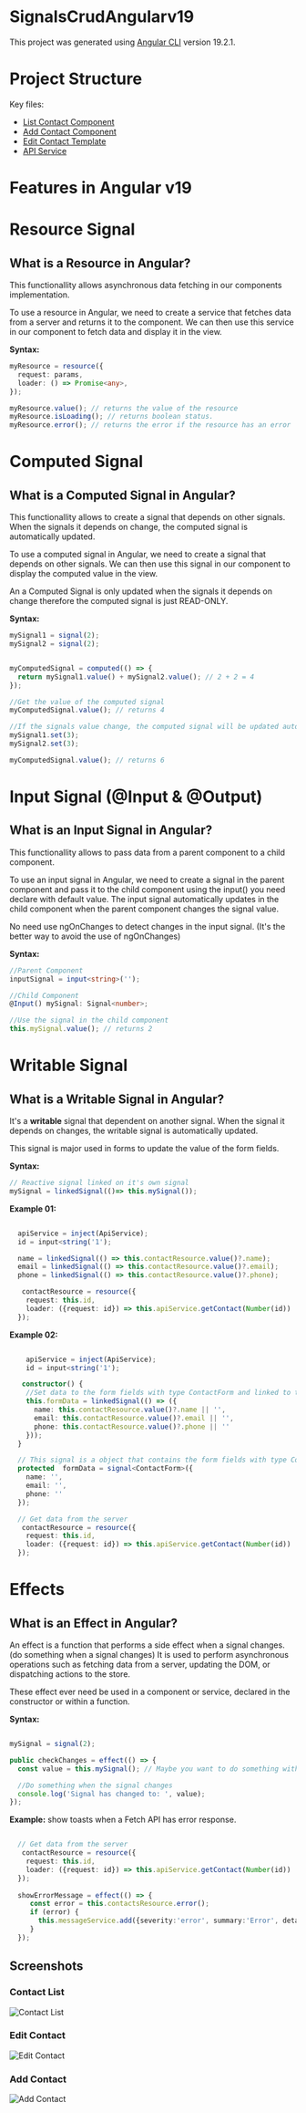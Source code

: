# SignalsCrudAngularv19

This project was generated using [Angular CLI](https://github.com/angular/angular-cli) version 19.2.1.
# Project Structure
Key files:
- [List Contact Component](./src/app/components/contacts-list/contacts-list.component.ts)
- [Add Contact Component](./src/app/components/add-contact/add-contact.component.ts)
- [Edit Contact Template](./src/app/components/edit-contact/edit-contact.component.html)
- [API Service](./src/app/services/api.service.ts)

# Features in Angular v19

<!-- - **Standalone Components**: Simplifies component creation without the need for NgModules.
- **Typed Forms**: Enhances form handling with strong typing.
- **Directive Composition API**: Allows combining multiple directives into a single directive.
- **Improved Server-Side Rendering**: Enhances performance and developer experience.
- **Enhanced RxJS Integration**: Better handling of reactive programming patterns.
- **Strictly Typed Reactive Forms**: Ensures type safety in reactive forms.
- **Optional NgModules**: Reduces boilerplate code by making NgModules optional.
- **Improved Angular CLI**: Faster build times and enhanced development experience.
- **Better Error Handling**: More descriptive error messages and stack traces.
- **Updated Dependency Injection**: More flexible and powerful DI system. -->

# Resource Signal
## What is a Resource in Angular?
This functionallity allows asynchronous data fetching in our components implementation.

To use a resource in Angular, we need to create a service that fetches data from a server and returns it to the component. We can then use this service in our component to fetch data and display it in the view.

**Syntax:** 
```typescript
myResource = resource({
  request: params,
  loader: () => Promise<any>,
});

myResource.value(); // returns the value of the resource
myResource.isLoading(); // returns boolean status.
myResource.error(); // returns the error if the resource has an error

```
# Computed Signal 
## What is a Computed Signal in Angular?
This functionallity allows to create a signal that depends on other signals. When the signals it depends on change, the computed signal is automatically updated.

To use a computed signal in Angular, we need to create a signal that depends on other signals. We can then use this signal in our component to display the computed value in the view.

An a Computed Signal is only updated when the signals it depends on change therefore the computed signal is just READ-ONLY.

**Syntax:** 
```typescript
mySignal1 = signal(2);
mySignal2 = signal(2);


myComputedSignal = computed(() => {
  return mySignal1.value() + mySignal2.value(); // 2 + 2 = 4
});

//Get the value of the computed signal
myComputedSignal.value(); // returns 4

//If the signals value change, the computed signal will be updated automatically.
mySignal1.set(3);
mySignal2.set(3);

myComputedSignal.value(); // returns 6

```


# Input Signal (@Input & @Output)
## What is an Input Signal in Angular?
This functionallity allows to pass data from a parent component to a child component.

To use an input signal in Angular, we need to create a signal in the parent component and pass it to the child component using the input() you need declare with default value.
The input signal automatically updates in the child component when the parent component changes the signal value.

No need use ngOnChanges to detect changes in the input signal. (It's the better way to avoid the use of ngOnChanges)

**Syntax:** 
```typescript
//Parent Component
inputSignal = input<string>('');

//Child Component
@Input() mySignal: Signal<number>;

//Use the signal in the child component
this.mySignal.value(); // returns 2

```


# Writable Signal
## What is a Writable Signal in Angular?

It's a **writable** signal that dependent on another signal.
When the signal it depends on changes, the writable signal is automatically updated.

This signal is major used in forms to update the value of the form fields.

**Syntax:** 
```typescript
// Reactive signal linked on it's own signal
mySignal = linkedSignal(()=> this.mySignal());

```

**Example 01:** 
```typescript

  apiService = inject(ApiService);
  id = input<string('1');

  name = linkedSignal(() => this.contactResource.value()?.name);
  email = linkedSignal(() => this.contactResource.value()?.email);
  phone = linkedSignal(() => this.contactResource.value()?.phone);

   contactResource = resource({
    request: this.id,
    loader: ({request: id}) => this.apiService.getContact(Number(id))
  });

```

**Example 02:** 
```typescript

    apiService = inject(ApiService);
    id = input<string('1');

   constructor() {
    //Set data to the form fields with type ContactForm and linked to the contactResource signal
    this.formData = linkedSignal(() => ({
      name: this.contactResource.value()?.name || '',
      email: this.contactResource.value()?.email || '',
      phone: this.contactResource.value()?.phone || ''
    }));
  }

  // This signal is a object that contains the form fields with type ContactForm
  protected  formData = signal<ContactForm>({
    name: '',
    email: '',
    phone: ''
  });

  // Get data from the server
   contactResource = resource({
    request: this.id,
    loader: ({request: id}) => this.apiService.getContact(Number(id))
  });

```

# Effects
## What is an Effect in Angular?

An effect is a function that performs a side effect when a signal changes. (do something when a signal changes) 
It is used to perform asynchronous operations such as fetching data from a server, updating the DOM, or dispatching actions to the store.

These effect ever need be used in a component or service, declared in the constructor or within a function.

**Syntax:** 
```typescript

mySignal = signal(2);

public checkChanges = effect(() => {
  const value = this.mySignal(); // Maybe you want to do something with the value (was changed to 3, for example...)

  //Do something when the signal changes
  console.log('Signal has changed to: ', value);
});

```

**Example:** show toasts when a Fetch API has error response.
```typescript

  // Get data from the server
   contactResource = resource({
    request: this.id,
    loader: ({request: id}) => this.apiService.getContact(Number(id))
  });
 
  showErrorMessage = effect(() => {
     const error = this.contactsResource.error();
     if (error) {
       this.messageService.add({severity:'error', summary:'Error', detail: "Error fetching contacts"});
     }
  });
```
## Screenshots

### Contact List
![Contact List](./public/screenshots/contactList.png)

### Edit Contact
![Edit Contact](./public/screenshots/editContact.png)

### Add Contact
![Add Contact](./public/screenshots/addContact.png)



